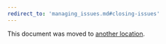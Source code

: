 ```yaml
---
redirect_to: 'managing_issues.md#closing-issues'
---
```


This document was moved to [another location](managing_issues.md#closing-issues).

<!-- This redirect file can be deleted after February 1, 2021. -->
<!-- Before deletion, see: https://docs.gitlab.com/ee/development/documentation/#move-or-rename-a-page -->
